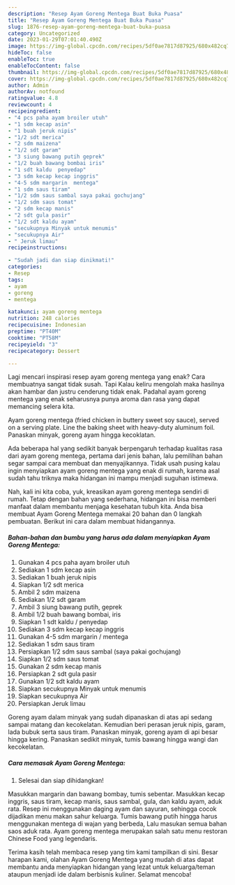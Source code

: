 ```yaml
---
description: "Resep Ayam Goreng Mentega Buat Buka Puasa"
title: "Resep Ayam Goreng Mentega Buat Buka Puasa"
slug: 1876-resep-ayam-goreng-mentega-buat-buka-puasa
category: Uncategorized
date: 2023-01-29T07:01:40.490Z
image: https://img-global.cpcdn.com/recipes/5df0ae7817d87925/680x482cq70/ayam-goreng-mentega-foto-resep-utama.jpg
hideToc: false
enableToc: true
enableTocContent: false
thumbnail: https://img-global.cpcdn.com/recipes/5df0ae7817d87925/680x482cq70/ayam-goreng-mentega-foto-resep-utama.jpg
cover: https://img-global.cpcdn.com/recipes/5df0ae7817d87925/680x482cq70/ayam-goreng-mentega-foto-resep-utama.jpg
author: Admin
authorAv: notfound
ratingvalue: 4.8
reviewcount: 4
recipeingredient:
- "4 pcs paha ayam broiler utuh"
- "1 sdm kecap asin"
- "1 buah jeruk nipis"
- "1/2 sdt merica"
- "2 sdm maizena"
- "1/2 sdt garam"
- "3 siung bawang putih geprek"
- "1/2 buah bawang bombai iris"
- "1 sdt kaldu  penyedap"
- "3 sdm kecap kecap inggris"
- "4-5 sdm margarin  mentega"
- "1 sdm saus tiram"
- "1/2 sdm saus sambal saya pakai gochujang"
- "1/2 sdm saus tomat"
- "2 sdm kecap manis"
- "2 sdt gula pasir"
- "1/2 sdt kaldu ayam"
- "secukupnya Minyak untuk menumis"
- "secukupnya Air"
- " Jeruk limau"
recipeinstructions:

- "Sudah jadi dan siap dinikmati!"
categories:
- Resep
tags:
- ayam
- goreng
- mentega

katakunci: ayam goreng mentega 
nutrition: 248 calories
recipecuisine: Indonesian
preptime: "PT40M"
cooktime: "PT58M"
recipeyield: "3"
recipecategory: Dessert

---
```



Lagi mencari inspirasi resep ayam goreng mentega yang enak? Cara membuatnya sangat tidak susah. Tapi Kalau keliru mengolah maka hasilnya akan hambar dan justru cenderung tidak enak. Padahal ayam goreng mentega yang enak seharusnya punya aroma dan rasa yang dapat memancing selera kita.


Ayam goreng mentega (fried chicken in buttery sweet soy sauce), served on a serving plate. Line the baking sheet with heavy-duty aluminum foil. Panaskan minyak, goreng ayam hingga kecoklatan.

Ada beberapa hal yang sedikit banyak berpengaruh terhadap kualitas rasa dari ayam goreng mentega, pertama dari jenis bahan, lalu pemilihan bahan segar sampai cara membuat dan menyajikannya. Tidak usah pusing kalau ingin menyiapkan ayam goreng mentega yang enak di rumah, karena asal sudah tahu triknya maka hidangan ini mampu menjadi suguhan istimewa.


Nah, kali ini kita coba, yuk, kreasikan ayam goreng mentega sendiri di rumah. Tetap dengan bahan yang sederhana, hidangan ini bisa memberi manfaat dalam membantu menjaga kesehatan tubuh kita. Anda bisa membuat Ayam Goreng Mentega memakai 20 bahan dan 0 langkah pembuatan. Berikut ini cara dalam membuat hidangannya.

<!--inarticleads1-->

##### Bahan-bahan dan bumbu yang harus ada dalam menyiapkan Ayam Goreng Mentega:

1. Gunakan 4 pcs paha ayam broiler utuh
1. Sediakan 1 sdm kecap asin
1. Sediakan 1 buah jeruk nipis
1. Siapkan 1/2 sdt merica
1. Ambil 2 sdm maizena
1. Sediakan 1/2 sdt garam
1. Ambil 3 siung bawang putih, geprek
1. Ambil 1/2 buah bawang bombai, iris
1. Siapkan 1 sdt kaldu / penyedap
1. Sediakan 3 sdm kecap kecap inggris
1. Gunakan 4-5 sdm margarin / mentega
1. Sediakan 1 sdm saus tiram
1. Persiapkan 1/2 sdm saus sambal (saya pakai gochujang)
1. Siapkan 1/2 sdm saus tomat
1. Gunakan 2 sdm kecap manis
1. Persiapkan 2 sdt gula pasir
1. Gunakan 1/2 sdt kaldu ayam
1. Siapkan secukupnya Minyak untuk menumis
1. Siapkan secukupnya Air
1. Persiapkan  Jeruk limau


Goreng ayam dalam minyak yang sudah dipanaskan di atas api sedang sampai matang dan kecokelatan. Kemudian beri perasan jeruk nipis, garam, lada bubuk serta saus tiram. Panaskan minyak, goreng ayam di api besar hingga kering. Panaskan sedikit minyak, tumis bawang hingga wangi dan kecokelatan. 

<!--inarticleads2-->

##### Cara memasak Ayam Goreng Mentega:


1. Selesai dan siap dihidangkan!

Masukkan margarin dan bawang bombay, tumis sebentar. Masukkan kecap inggris, saus tiram, kecap manis, saus sambal, gula, dan kaldu ayam, aduk rata. Resep ini menggunakan daging ayam dan sayuran, sehingga cocok dijadikan menu makan sahur keluarga. Tumis bawang putih hingga harus menggunakan mentega di wajan yang berbeda, Lalu masukan semua bahan saos aduk rata. Ayam goreng mentega merupakan salah satu menu restoran Chinese Food yang legendaris. 

Terima kasih telah membaca resep yang tim kami tampilkan di sini. Besar harapan kami, olahan Ayam Goreng Mentega yang mudah di atas dapat membantu anda menyiapkan hidangan yang lezat untuk keluarga/teman ataupun menjadi ide dalam berbisnis kuliner. Selamat mencoba!
